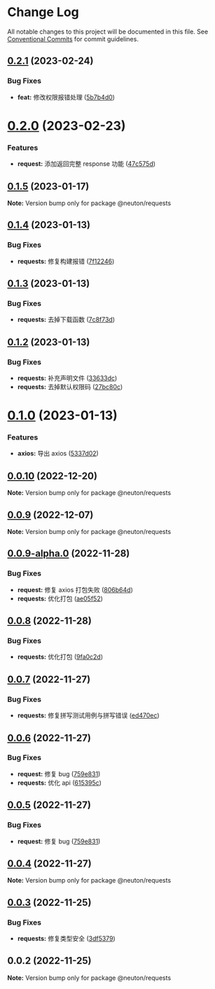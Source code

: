 # Change Log

All notable changes to this project will be documented in this file.
See [Conventional Commits](https://conventionalcommits.org) for commit guidelines.

## [0.2.1](https://gitee.com/ningdongyiliao/neuton-toolkit/compare/@neuton/requests@0.2.0...@neuton/requests@0.2.1) (2023-02-24)

### Bug Fixes

- **feat:** 修改权限报错处理 ([5b7b4d0](https://gitee.com/ningdongyiliao/neuton-toolkit/commits/5b7b4d0d5a1a6406705a39d2637e88ae9ce9b1eb))

# [0.2.0](https://gitee.com/ningdongyiliao/neuton-toolkit/compare/@neuton/requests@0.1.5...@neuton/requests@0.2.0) (2023-02-23)

### Features

- **request:** 添加返回完整 response 功能 ([47c575d](https://gitee.com/ningdongyiliao/neuton-toolkit/commits/47c575d5557b0df0dcf0fd065088871e10309797))

## [0.1.5](https://gitee.com/ningdongyiliao/neuton-toolkit/compare/@neuton/requests@0.1.4...@neuton/requests@0.1.5) (2023-01-17)

**Note:** Version bump only for package @neuton/requests

## [0.1.4](https://gitee.com/ningdongyiliao/neuton-toolkit/compare/@neuton/requests@0.1.3...@neuton/requests@0.1.4) (2023-01-13)

### Bug Fixes

- **requests:** 修复构建报错 ([7f12246](https://gitee.com/ningdongyiliao/neuton-toolkit/commits/7f122466004f4485022f2d61ffe6a64e7b096f1e))

## [0.1.3](https://gitee.com/ningdongyiliao/neuton-toolkit/compare/@neuton/requests@0.1.2...@neuton/requests@0.1.3) (2023-01-13)

### Bug Fixes

- **requests:** 去掉下载函数 ([7c8f73d](https://gitee.com/ningdongyiliao/neuton-toolkit/commits/7c8f73d579277955688d9a622e07be36b122de69))

## [0.1.2](https://gitee.com/ningdongyiliao/neuton-toolkit/compare/@neuton/requests@0.1.0...@neuton/requests@0.1.2) (2023-01-13)

### Bug Fixes

- **requests:** 补充声明文件 ([33633dc](https://gitee.com/ningdongyiliao/neuton-toolkit/commits/33633dc162f40e7bbc29ea7750fde8bbaaa81c0f))
- **requests:** 去掉默认权限码 ([27bc80c](https://gitee.com/ningdongyiliao/neuton-toolkit/commits/27bc80ced3416058f39a8150ba148a4c0251d876))

# [0.1.0](https://gitee.com/ningdongyiliao/neuton-toolkit/compare/@neuton/requests@0.0.10...@neuton/requests@0.1.0) (2023-01-13)

### Features

- **axios:** 导出 axios ([5337d02](https://gitee.com/ningdongyiliao/neuton-toolkit/commits/5337d02095f27bfda16ce4833f5d93081dad538c))

## [0.0.10](https://gitee.com/ningdongyiliao/neuton-toolkit/compare/@neuton/requests@0.0.9...@neuton/requests@0.0.10) (2022-12-20)

**Note:** Version bump only for package @neuton/requests

## [0.0.9](https://gitee.com/ningdongyiliao/neuton-toolkit/compare/@neuton/requests@0.0.9-alpha.0...@neuton/requests@0.0.9) (2022-12-07)

**Note:** Version bump only for package @neuton/requests

## [0.0.9-alpha.0](https://gitee.com/ningdongyiliao/neuton-toolkit/compare/@neuton/requests@0.0.8...@neuton/requests@0.0.9-alpha.0) (2022-11-28)

### Bug Fixes

- **request:** 修复 axios 打包失败 ([806b64d](https://gitee.com/ningdongyiliao/neuton-toolkit/commits/806b64db9ea2b0ca744a8e6f8a324546fd202d50))
- **requests:** 优化打包 ([ae05f52](https://gitee.com/ningdongyiliao/neuton-toolkit/commits/ae05f526fa838ee4133881ef56e0fa5fbc82ed5d))

## [0.0.8](https://gitee.com/ningdongyiliao/neuton-toolkit/compare/@neuton/requests@0.0.7...@neuton/requests@0.0.8) (2022-11-28)

### Bug Fixes

- **requests:** 优化打包 ([9fa0c2d](https://gitee.com/ningdongyiliao/neuton-toolkit/commits/9fa0c2d06d8dd7ef69d992927a5f1309f7112dae))

## [0.0.7](https://gitee.com/ningdongyiliao/neuton-toolkit/compare/@neuton/requests@0.0.6...@neuton/requests@0.0.7) (2022-11-27)

### Bug Fixes

- **requests:** 修复拼写测试用例与拼写错误 ([ed470ec](https://gitee.com/ningdongyiliao/neuton-toolkit/commits/ed470ecdc18fc4d282f6754a4e75e50b036541c2))

## [0.0.6](https://gitee.com/ningdongyiliao/neuton-toolkit/compare/@neuton/requests@0.0.4...@neuton/requests@0.0.6) (2022-11-27)

### Bug Fixes

- **request:** 修复 bug ([759e831](https://gitee.com/ningdongyiliao/neuton-toolkit/commits/759e8310020cebcd83eb6acf6139fbe099ed06c8))
- **requests:** 优化 api ([615395c](https://gitee.com/ningdongyiliao/neuton-toolkit/commits/615395c44696ea69c9dca589476161d03bfbed55))

## [0.0.5](https://gitee.com/ningdongyiliao/neuton-toolkit/compare/@neuton/requests@0.0.4...@neuton/requests@0.0.5) (2022-11-27)

### Bug Fixes

- **request:** 修复 bug ([759e831](https://gitee.com/ningdongyiliao/neuton-toolkit/commits/759e8310020cebcd83eb6acf6139fbe099ed06c8))

## [0.0.4](https://gitee.com/ningdongyiliao/neuton-toolkit/compare/@neuton/requests@0.0.3...@neuton/requests@0.0.4) (2022-11-27)

**Note:** Version bump only for package @neuton/requests

## [0.0.3](https://gitee.com/ningdongyiliao/neuton-toolkit/compare/@neuton/requests@0.0.2...@neuton/requests@0.0.3) (2022-11-25)

### Bug Fixes

- **requests:** 修复类型安全 ([3df5379](https://gitee.com/ningdongyiliao/neuton-toolkit/commits/3df5379bae65f11d065fa7691b39d5d8e772308f))

## 0.0.2 (2022-11-25)

**Note:** Version bump only for package @neuton/requests
